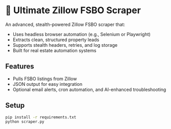 # 🏡 Ultimate Zillow FSBO Scraper

An advanced, stealth-powered Zillow FSBO scraper that:
- Uses headless browser automation (e.g., Selenium or Playwright)
- Extracts clean, structured property leads
- Supports stealth headers, retries, and log storage
- Built for real estate automation systems

## Features
- Pulls FSBO listings from Zillow
- JSON output for easy integration
- Optional email alerts, cron automation, and AI-enhanced troubleshooting

## Setup
```bash
pip install -r requirements.txt
python scraper.py
